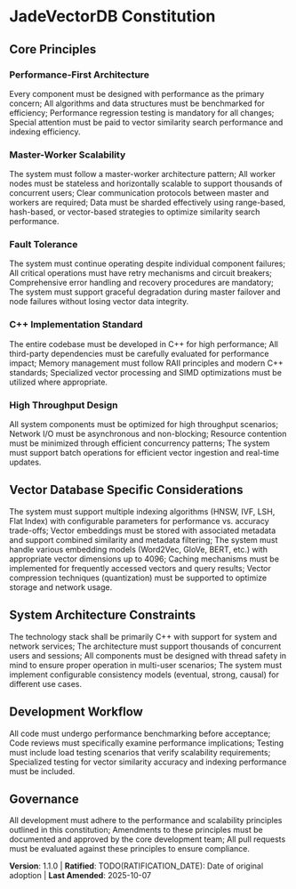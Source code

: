 <!-- SYNC IMPACT REPORT
Version change: 1.0.0 → 1.1.0
Modified principles: Enhanced all principles with vector database specific requirements
Added sections: Vector Database Specific Considerations section
Removed sections: N/A
Templates requiring updates: ✅ updated - .specify/templates/plan-template.md, .specify/templates/spec-template.md, .specify/templates/tasks-template.md
Follow-up TODOs: RATIFICATION_DATE needs to be set to actual adoption date
-->
# JadeVectorDB Constitution

## Core Principles

### Performance-First Architecture
Every component must be designed with performance as the primary concern; All algorithms and data structures must be benchmarked for efficiency; Performance regression testing is mandatory for all changes; Special attention must be paid to vector similarity search performance and indexing efficiency.

### Master-Worker Scalability
The system must follow a master-worker architecture pattern; All worker nodes must be stateless and horizontally scalable to support thousands of concurrent users; Clear communication protocols between master and workers are required; Data must be sharded effectively using range-based, hash-based, or vector-based strategies to optimize similarity search performance.

### Fault Tolerance
The system must continue operating despite individual component failures; All critical operations must have retry mechanisms and circuit breakers; Comprehensive error handling and recovery procedures are mandatory; The system must support graceful degradation during master failover and node failures without losing vector data integrity.

### C++ Implementation Standard
The entire codebase must be developed in C++ for high performance; All third-party dependencies must be carefully evaluated for performance impact; Memory management must follow RAII principles and modern C++ standards; Specialized vector processing and SIMD optimizations must be utilized where appropriate.

### High Throughput Design
All system components must be optimized for high throughput scenarios; Network I/O must be asynchronous and non-blocking; Resource contention must be minimized through efficient concurrency patterns; The system must support batch operations for efficient vector ingestion and real-time updates.

## Vector Database Specific Considerations

The system must support multiple indexing algorithms (HNSW, IVF, LSH, Flat Index) with configurable parameters for performance vs. accuracy trade-offs; Vector embeddings must be stored with associated metadata and support combined similarity and metadata filtering; The system must handle various embedding models (Word2Vec, GloVe, BERT, etc.) with appropriate vector dimensions up to 4096; Caching mechanisms must be implemented for frequently accessed vectors and query results; Vector compression techniques (quantization) must be supported to optimize storage and network usage.

## System Architecture Constraints

The technology stack shall be primarily C++ with support for system and network services; The architecture must support thousands of concurrent users and sessions; All components must be designed with thread safety in mind to ensure proper operation in multi-user scenarios; The system must implement configurable consistency models (eventual, strong, causal) for different use cases.

## Development Workflow

All code must undergo performance benchmarking before acceptance; Code reviews must specifically examine performance implications; Testing must include load testing scenarios that verify scalability requirements; Specialized testing for vector similarity accuracy and indexing performance must be included.

## Governance

All development must adhere to the performance and scalability principles outlined in this constitution; Amendments to these principles must be documented and approved by the core development team; All pull requests must be evaluated against these principles to ensure compliance.

**Version**: 1.1.0 | **Ratified**: TODO(RATIFICATION_DATE): Date of original adoption | **Last Amended**: 2025-10-07